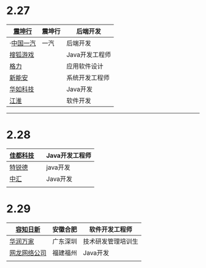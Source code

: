# 2.27

| [震坤行](https://zhaopin.zkh.com/personal/deliveryRecord)    | 震坤行 | 后端开发       |
| ------------------------------------------------------------ | ------ | -------------- |
| ·[中国一汽](https://faw-zhaopin.hotjob.cn/SU603374380dcad4635b836531/pb/account.html#/myDeliver) | 一汽   | 后端开发       |
| [搜狐游戏](https://app.mokahr.com/campus-recruitment/cyou-inc/42233#/candidateHome/applications) |        | Java开发工程师 |
| [格力](https://gree.zhiye.com/Portal/Apply/Index)            |        | 应用软件设计   |
| [新能安](https://ampace.hotjob.cn/SU64c9f5896202cc125d46a69c/pb/account.html#/myDeliver) |        | 系统开发工程师 |
| [华如科技](https://huaru.zhiye.com/personal/deliveryRecord)  |        | Java开发       |
| [江淮](https://jac.zhiye.com/personal/deliveryRecord)        |        | 软件开发       |



---

# 2.28

| [佳都科技](https://app.mokahr.com/campus-recruitment/pcitech/39848#/candidateHome/applications) |      | Java开发工程师 |
| ------------------------------------------------------------ | ---- | -------------- |
| [特锐德 ](https://tgood.zhiye.com/personal/deliveryRecord)   |      | java开发       |
| [中汇](https://zhcpa.zhiye.com/personal/deliveryRecord)      |      | Java开发       |
|                                                              |      |                |

# 2.29

| [**容知日新**](https://job.ronds.com/campus-recruitment/anhuirohgzhirixin/73950/#/candidateHome/applications) | 安徽合肥 | 软件开发工程师     |
| ------------------------------------------------------------ | -------- | ------------------ |
| [华润万家](https://wecruit.hotjob.cn/SU61500b08bef57c54dcc07957/pb/account.html#/myDeliver) | 广东深圳 | 技术研发管理培训生 |
| [网龙网络公司](https://nd.zhiye.com/personal/deliveryRecord) | 福建福州 | Java开发           |
|                                                              |          |                    |

